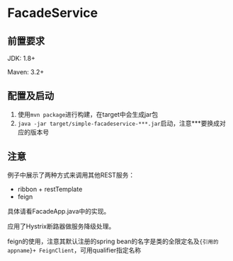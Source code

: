 
# FacadeService

## 前置要求

JDK: 1.8+

Maven: 3.2+

## 配置及启动

1. 使用`mvn package`进行构建，在target中会生成jar包
2. `java -jar target/simple-facadeservice-***.jar`启动，注意\*\*\*要换成对应的版本号

## 注意

例子中展示了两种方式来调用其他REST服务：

- ribbon + restTemplate
- feign

具体请看FacadeApp.java中的实现。

应用了Hystrix断路器做服务降级处理。

feign的使用，注意其默认注册的spring bean的名字是类的全限定名及`{引用的appname}+ FeignClient`，可用qualifier指定名称
 



